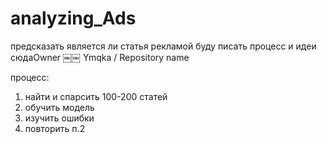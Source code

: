 # analyzing_Ads
предсказать является ли статья рекламой
буду писать процесс и идеи сюдаOwner
￼￼ Ymqka /
Repository name

процесс:
1) найти и спарсить 100-200 статей
2) обучить модель
3) изучить ошибки
4) повторить п.2
